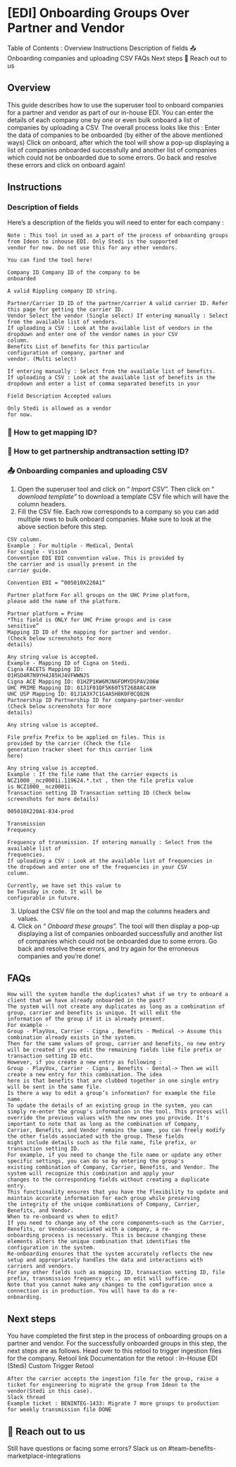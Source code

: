 # [EDI] Onboarding Groups Over Partner and Vendor

Table of Contents :
Overview
Instructions
Description of fields
📤 Onboarding companies and uploading CSV
FAQs
Next steps
💬 Reach out to us

## Overview

This guide describes how to use the superuser tool to onboard companies for a partner and vendor as part of our in-house EDI. You can
enter the details of each company one by one or even bulk onboard a list of companies by uploading a CSV. The overall process looks like
this :
Enter the data of companies to be onboarded (by either of the above mentioned ways)
Click on onboard, after which the tool will show a pop-up displaying a list of companies onboarded successfully and another list of
companies which could not be onboarded due to some errors.
Go back and resolve these errors and click on onboard again!

## Instructions

### Description of fields

Here’s a description of the fields you will need to enter for each company :

```
Note : This tool in used as a part of the process of onboarding groups from Ideon to inhouse EDI. Only Stedi is the supported
vendor for now. Do not use this for any other vendors.
```

```
You can find the tool here!
```

```
Company ID Company ID of the company to be
onboarded
```

```
A valid Rippling company ID string.
```

```
Partner/Carrier ID ID of the partner/carrier A valid carrier ID. Refer this page for getting the carrier ID.
Vendor Select the vendor (Single select) If entering manually : Select from the available list of vendors.
If uploading a CSV : Look at the available list of vendors in the
dropdown and enter one of the vendor names in your CSV
column.
Benefits List of benefits for this particular
configuration of company, partner and
vendor. (Multi select)
```

```
If entering manually : Select from the available list of benefits.
If uploading a CSV : Look at the available list of benefits in the
dropdown and enter a list of comma separated benefits in your
```

```
Field Description Accepted values
```

```
Only Stedi is allowed as a vendor
for now.
```

###  How to get mapping ID?

###  How to get partnership andtransaction setting ID?

### 📤 Onboarding companies and uploading CSV

1. Open the superuser tool and click on “ _Import CSV”._ Then click on “ _download template”_ to download a template CSV file which will have
   the column headers.
2. Fill the CSV file. Each row corresponds to a company so you can add multiple rows to bulk onboard companies. Make sure to look at
   the above section before this step.

```
CSV column.
Example : For multiple - Medical, Dental
For single - Vision
Convention EDI EDI convention value. This is provided by
the carrier and is usually present in the
carrier guide.
```

```
Convention EDI = “005010X220A1“
```

```
Partner platform For all groups on the UHC Prime platform,
please add the name of the platform.
```

```
Partner platform = Prime
*This field is ONLY for UHC Prime groups and is case
sensitive”
Mapping ID ID of the mapping for partner and vendor.
(Check below screenshots for more
details)
```

```
Any string value is accepted.
Example - Mapping ID of Cigna on Stedi.
Cigna FACETS Mapping ID:
01HSD4R7N9YH4J85HJ4VFWWNJS
Cigna ACE Mapping ID: 01HZP1KW6MJN6FDMYDSPAV206W
UHC PRIME Mapping ID: 01J1F01QF5K60TST268A8C4XH
UHC USP Mapping ID: 01J1A3X7C1G4A5H8K0F0CQ82N
Partnership ID Partnership ID for company-partner-vendor
(Check below screenshots for more
details)
```

```
Any string value is accepted.
```

```
File prefix Prefix to be applied on files. This is
provided by the carrier (Check the file
generation tracker sheet for this carrier link
here)
```

```
Any string value is accepted.
Example : If the file name that the carrier expects is
NCZ1000__ncz0001i.119624.*.txt , then the file prefix value
is NCZ1000__ncz0001i.
Transaction setting ID Transaction setting ID (Check below
screenshots for more details)
```

```
005010X220A1-834-prod
```

```
Transmission
Frequency
```

```
Frequency of transmission. If entering manually : Select from the available list of
frequencies.
If uploading a CSV : Look at the available list of frequencies in
the dropdown and enter one of the frequencies in your CSV
column.
```

```
Currently, we have set this value to
be Tuesday in code. It will be
configurable in future.
```

3. Upload the CSV file on the tool and map the columns headers and values.
4. Click on “ _Onboard these groups”._ The tool will then display a pop-up displaying a list of companies onboarded successfully and another
   list of companies which could not be onboarded due to some errors. Go back and resolve these errors, and try again for the erroneous
   companies and you’re done!

## FAQs

```
How will the system handle the duplicates? what if we try to onboard a client that we have already onboarded in the past?
The system will not create any duplicates as long as a combination of group, carrier and benefits is unique. It will edit the
information of the group if it is already present.
For example -
Group - PlayVox, Carrier - Cigna , Benefits - Medical -> Assume this combination already exists in the system.
Then for the same values of group, carrier and benefits, no new entry will be created if you edit the remaining fields like file prefix or
transaction setting ID etc.
However, if you create a new entry as following :
Group - PlayVox, Carrier - Cigna , Benefits - Dental-> Then we will create a new entry for this combination. The idea
here is that benefits that are clubbed together in one single entry will be sent in the same file.
Is there a way to edit a group’s information? for example the file name.
To update the details of an existing group in the system, you can simply re-enter the group's information in the tool. This process will
override the previous values with the new ones you provide. It's important to note that as long as the combination of Company,
Carrier, Benefits, and Vendor remains the same, you can freely modify the other fields associated with the group. These fields
might include details such as the file name, file prefix, or transaction setting ID.
For example, if you need to change the file name or update any other specific settings, you can do so by entering the group's
existing combination of Company, Carrier, Benefits, and Vendor. The system will recognize this combination and apply your
changes to the corresponding fields without creating a duplicate entry.
This functionality ensures that you have the flexibility to update and maintain accurate information for each group while preserving
the integrity of the unique combinations of Company, Carrier, Benefits, and Vendor.
When to re-onboard vs when to edit?
If you need to change any of the core components—such as the Carrier, Benefits, or Vendor—associated with a company, a re-
onboarding process is necessary. This is because changing these elements alters the unique combination that identifies the
configuration in the system.
Re-onboarding ensures that the system accurately reflects the new setup and appropriately handles the data and interactions with
carriers and vendors.
For any other fields such as mapping ID, transaction setting ID, file prefix, transmission frequency etc., an edit will suffice.
Note that you cannot make any changes to the comfiguration once a connection is in production. You will have to do a re-
onboarding.
```

## Next steps

You have completed the first step in the process of onboarding groups on a partner and vendor. For the successfully onboarded groups in
this step, the next steps are as follows.
Head over to this retool to trigger ingestion files for the company.
Retool link
Documentation for the retool : In-House EDI (Stedi) Custom Trigger Retool

```
After the carrier accepts the ingestion file for the group, raise a ticket for engineering to migrate the group from Ideon to the
vendor(Stedi in this case).
Slack thread
Example ticket : BENINTEG-1433: Migrate 7 more groups to production for weekly transmission file DONE
```

## 💬 Reach out to us

Still have questions or facing some errors? Slack us on #team-benefits-marketplace-integrations
